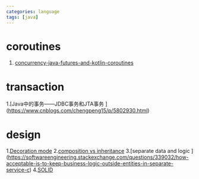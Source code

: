 ```yaml
---
categories: language
tags: [java]    
---
```


# coroutines
1. [concurrency-java-futures-and-kotlin-coroutines](https://dzone.com/articles/concurrency-java-futures-and-kotlin-coroutines)

# transaction
1.[Java中的事务——JDBC事务和JTA事务 ] (https://www.cnblogs.com/chengpeng15/p/5802930.html)

# design
1.[Decoration mode](https://dzone.com/articles/is-inheritance)
2.[composition vs inheritance](https://www.thoughtworks.com/insights/blog/composition-vs-inheritance-how-choose)
3.[separate data and logic ] (https://softwareengineering.stackexchange.com/questions/339032/how-acceptable-is-to-keep-business-logic-outside-entities-in-separate-service-c)
4.[SOLID](https://en.wikipedia.org/wiki/SOLID)